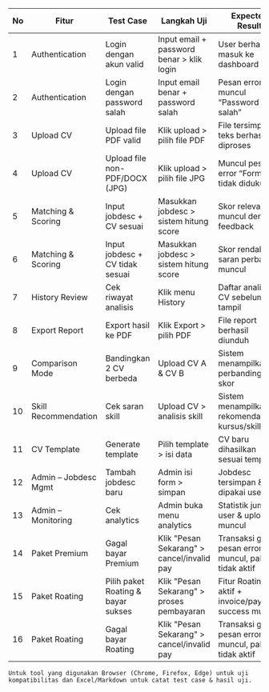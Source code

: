 | No | Fitur                  | Test Case                        | Langkah Uji                               | Expected Result                                        | Status |
|----|-------------------------|----------------------------------|-------------------------------------------|--------------------------------------------------------|--------|
| 1  | Authentication          | Login dengan akun valid          | Input email + password benar > klik login  | User berhasil masuk ke dashboard                      | Pass / Fail     |
| 2  | Authentication          | Login dengan password salah      | Input email benar + password salah        | Pesan error muncul “Password salah”                    | Pass / Fail       |
| 3  | Upload CV               | Upload file PDF valid            | Klik upload > pilih file PDF              | File tersimpan & teks berhasil diproses                | Pass / Fail       |
| 4  | Upload CV               | Upload file non-PDF/DOCX (JPG)   | Klik upload > pilih file JPG              | Muncul pesan error “Format tidak didukung”             | Pass / Fail     |
| 5  | Matching & Scoring      | Input jobdesc + CV sesuai        | Masukkan jobdesc > sistem hitung score    | Skor relevansi muncul dengan feedback                  | Pass / Fail       |
| 6  | Matching & Scoring      | Input jobdesc + CV tidak sesuai  | Masukkan jobdesc > sistem hitung score    | Skor rendah + saran perbaikan muncul                   | Pass / Fail      |
| 7  | History Review          | Cek riwayat analisis             | Klik menu History                         | Daftar analisis CV sebelumnya tampil                   | Pass / Fail       |
| 8  | Export Report           | Export hasil ke PDF              | Klik Export > pilih PDF                   | File report berhasil diunduh                           | Pass / Fail      |
| 9  | Comparison Mode         | Bandingkan 2 CV berbeda          | Upload CV A & CV B                        | Sistem menampilkan perbandingan skor                   | Pass / Fail     |
| 10 | Skill Recommendation    | Cek saran skill                  | Upload CV > analisis skill                | Sistem menampilkan rekomendasi kursus/skill            | Pass / Fail       |
| 11 | CV Template             | Generate template                | Pilih template > isi data                 | CV baru dihasilkan sesuai template                     | Pass / Fail       |
| 12 | Admin – Jobdesc Mgmt    | Tambah jobdesc baru              | Admin isi form > simpan                   | Jobdesc tersimpan & bisa dipakai user                  | Pass / Fail      |
| 13 | Admin – Monitoring      | Cek analytics                    | Admin buka menu analytics                 | Statistik jumlah user & upload muncul                  | Pass / Fail      |
| 14 | Paket Premium           | Gagal bayar Premium                   | Klik "Pesan Sekarang" > cancel/invalid pay   | Transaksi gagal, pesan error muncul, paket tidak aktif | Pass / Fail      |
| 15 | Paket Roating           | Pilih paket Roating & bayar sukses    | Klik "Pesan Sekarang" > proses pembayaran    | Fitur Roating aktif + invoice/payment success muncul   | Pass / Fail      |
| 16 | Paket Roating           | Gagal bayar Roating                   | Klik "Pesan Sekarang" > cancel/invalid pay   | Transaksi gagal, pesan error muncul, paket tidak aktif | Pass / Fail      |

``Untuk tool yang digunakan Browser (Chrome, Firefox, Edge) untuk uji kompatibilitas dan Excel/Markdown untuk catat test case & hasil uji.``
